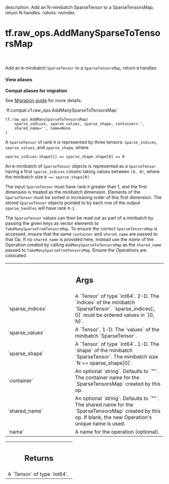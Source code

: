 description: Add an N-minibatch SparseTensor to a SparseTensorsMap, return N handles.
robots: noindex

# tf.raw_ops.AddManySparseToTensorsMap

<!-- Insert buttons and diff -->

<table class="tfo-notebook-buttons tfo-api nocontent" align="left">

</table>



Add an `N`-minibatch `SparseTensor` to a `SparseTensorsMap`, return `N` handles.

<section class="expandable">
  <h4 class="showalways">View aliases</h4>
  <p>
<b>Compat aliases for migration</b>
<p>See
<a href="https://www.tensorflow.org/guide/migrate">Migration guide</a> for
more details.</p>
<p>`tf.compat.v1.raw_ops.AddManySparseToTensorsMap`</p>
</p>
</section>

<pre class="devsite-click-to-copy prettyprint lang-py tfo-signature-link">
<code>tf.raw_ops.AddManySparseToTensorsMap(
    sparse_indices, sparse_values, sparse_shape, container=&#x27;&#x27;,
    shared_name=&#x27;&#x27;, name=None
)
</code></pre>



<!-- Placeholder for "Used in" -->

A `SparseTensor` of rank `R` is represented by three tensors: `sparse_indices`,
`sparse_values`, and `sparse_shape`, where

```sparse_indices.shape[1] == sparse_shape.shape[0] == R```

An `N`-minibatch of `SparseTensor` objects is represented as a `SparseTensor`
having a first `sparse_indices` column taking values between `[0, N)`, where
the minibatch size `N == sparse_shape[0]`.

The input `SparseTensor` must have rank `R` greater than 1, and the first
dimension is treated as the minibatch dimension.  Elements of the `SparseTensor`
must be sorted in increasing order of this first dimension.  The stored
`SparseTensor` objects pointed to by each row of the output `sparse_handles`
will have rank `R-1`.

The `SparseTensor` values can then be read out as part of a minibatch by passing
the given keys as vector elements to `TakeManySparseFromTensorsMap`.  To ensure
the correct `SparseTensorsMap` is accessed, ensure that the same
`container` and `shared_name` are passed to that Op.  If no `shared_name`
is provided here, instead use the *name* of the Operation created by calling
`AddManySparseToTensorsMap` as the `shared_name` passed to
`TakeManySparseFromTensorsMap`.  Ensure the Operations are colocated.

<!-- Tabular view -->
 <table class="responsive fixed orange">
<colgroup><col width="214px"><col></colgroup>
<tr><th colspan="2"><h2 class="add-link">Args</h2></th></tr>

<tr>
<td>
`sparse_indices`
</td>
<td>
A `Tensor` of type `int64`.
2-D.  The `indices` of the minibatch `SparseTensor`.
`sparse_indices[:, 0]` must be ordered values in `[0, N)`.
</td>
</tr><tr>
<td>
`sparse_values`
</td>
<td>
A `Tensor`.
1-D.  The `values` of the minibatch `SparseTensor`.
</td>
</tr><tr>
<td>
`sparse_shape`
</td>
<td>
A `Tensor` of type `int64`.
1-D.  The `shape` of the minibatch `SparseTensor`.
The minibatch size `N == sparse_shape[0]`.
</td>
</tr><tr>
<td>
`container`
</td>
<td>
An optional `string`. Defaults to `""`.
The container name for the `SparseTensorsMap` created by this op.
</td>
</tr><tr>
<td>
`shared_name`
</td>
<td>
An optional `string`. Defaults to `""`.
The shared name for the `SparseTensorsMap` created by this op.
If blank, the new Operation's unique name is used.
</td>
</tr><tr>
<td>
`name`
</td>
<td>
A name for the operation (optional).
</td>
</tr>
</table>



<!-- Tabular view -->
 <table class="responsive fixed orange">
<colgroup><col width="214px"><col></colgroup>
<tr><th colspan="2"><h2 class="add-link">Returns</h2></th></tr>
<tr class="alt">
<td colspan="2">
A `Tensor` of type `int64`.
</td>
</tr>

</table>

